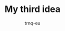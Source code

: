 ---
layout: ../../layouts/markdownPostLayout.astro
title: 'My third idea'
pubDate: 2025-09-17
description: 'just an idea'
author: 'trnq-eu'
tags: ['ideas', 'courses']
---